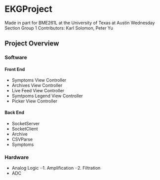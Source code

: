 # EKGProject
Made in part for BME261L at the University of Texas at Austin
Wednesday Section Group 1
Contributors: Karl Solomon, Peter Yu

## Project Overview

### Software 

#### Front End
* Symptoms View Controller
* Archives View Controller
* Live Feed View Controller
* Symtpoms Legend View Controller
* Picker View Controller

#### Back End
* SocketServer
* SocketClient
* Archive
* CSVParse
* Symptoms

### Hardware
* Analog Logic
⋅⋅1. Amplification
⋅⋅2. Filtration
* ADC
